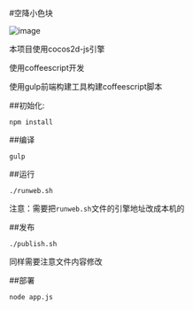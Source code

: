 #空降小色块

![image](https://coding.net/u/elevenchen/p/FlyBlock/git/raw/master/res/favicon.png)

本项目使用cocos2d-js引擎

使用coffeescript开发

使用gulp前端构建工具构建coffeescript脚本

##初始化:

```
npm install
```
##编译

```
gulp
```

##运行

```
./runweb.sh
```
注意：需要把`runweb.sh`文件的引擎地址改成本机的

##发布

```
./publish.sh
```

同样需要注意文件内容修改

##部署

```
node app.js
```
